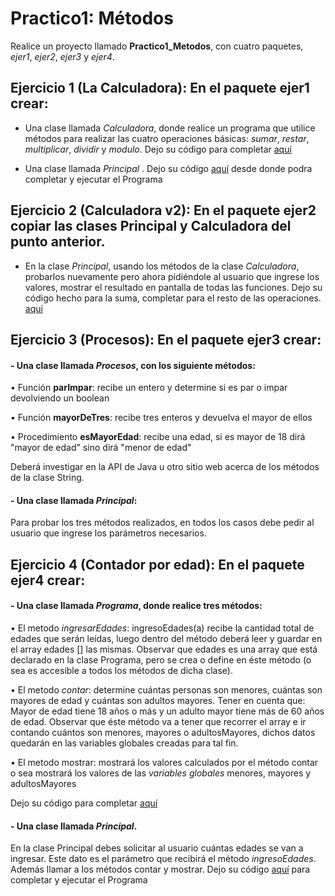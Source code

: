 # Practico1: Métodos

Realice un proyecto llamado **Practico1_Metodos**, con cuatro paquetes, *ejer1*, *ejer2*, *ejer3* y *ejer4*.

## Ejercicio 1 (La Calculadora): En el paquete **ejer1** crear:

 - Una clase llamada *Calculadora*, donde realice un programa que utilice métodos para realizar las cuatro operaciones básicas: *sumar*, *restar*, *multiplicar*, *dividir* y *modulo*. Dejo su código para completar   [aquí](src/ejer1/Calculadora.java)
 
 - Una clase llamada *Principal* . Dejo su código  [aquí](src/ejer1/Principal.java) desde donde podra completar y ejecutar el Programa   

## Ejercicio 2 (Calculadora v2):  En el paquete **ejer2** copiar  las clases Principal y Calculadora del punto anterior.
- En la clase *Principal*, usando los métodos de la clase *Calculadora*, probarlos nuevamente pero ahora pidiéndole al usuario que ingrese los valores, mostrar el resultado en pantalla de todas las funciones. Dejo su código hecho para la suma, completar para el resto de las operaciones.  [aquí](src/ejer2/Principal.java)
 	
## Ejercicio 3 (Procesos):  En el paquete **ejer3** crear:
#### - Una clase llamada *Procesos*, con los siguiente métodos:

• Función **parImpar**: recibe un entero  y determine si es par o impar devolviendo un boolean

• Función  **mayorDeTres**: recibe tres enteros y devuelva el mayor de ellos

• Procedimiento  **esMayorEdad**: recibe una edad, si es mayor de 18 dirá "mayor de edad" sino dirá "menor de edad"

 Deberá investigar en la API de Java u otro sitio web acerca de los métodos de la clase String.


#### - Una clase llamada *Principal*:
Para probar los tres métodos realizados, en todos los casos debe pedir al usuario que ingrese los parámetros necesarios.


## Ejercicio 4 (Contador por edad):   En el paquete **ejer4** crear:
#### - Una clase llamada *Programa*, donde realice tres métodos:
•	El metodo *ingresarEdades*:  ingresoEdades(a) recibe la cantidad total de edades que serán leídas, luego dentro del método deberá  leer y guardar en el array edades [] las mismas. Observar que edades es una array que está declarado en la clase Programa, pero se crea o define en éste método (o sea es accesible a todos los métodos de dicha clase).

•	El metodo  *contar*: determine cuántas personas son menores, cuántas son mayores de edad y cuántas son adultos mayores. Tener en cuenta que: Mayor de edad tiene 18 años o más y un adulto mayor tiene más de 60  años de edad.
Observar que éste método va a tener que recorrer el array e ir contando cuántos son menores, mayores o adultosMayores, dichos datos quedarán en las variables globales creadas para tal fin.

•	El metodo  mostrar: mostrará los valores calculados por el método contar o sea mostrará los  valores de las *variables globales* menores, mayores y adultosMayores


  Dejo su código para completar   [aquí](src/ejer4/Programa.java)
  #### - Una clase llamada *Principal*. 
  En la clase Principal debes solicitar al usuario cuántas edades se van a ingresar. Este dato es el parámetro que recibirá el método *ingresoEdades*. Además llamar a los métodos contar y mostrar.
  Dejo su código  [aquí](src/ejer4/Principal.java) para completar y ejecutar el Programa 



